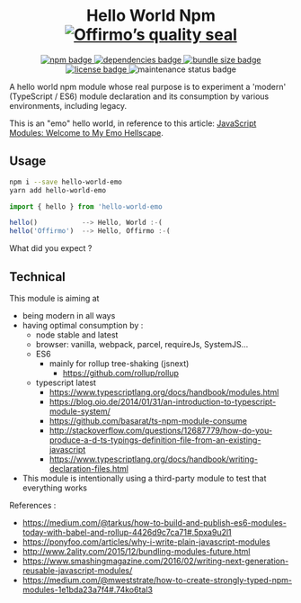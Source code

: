 
<h1 align="center">
	Hello World Npm<br>
	<a href="https://www.offirmo.net/offirmo-monorepo/doc/modules-directory/index.html">
		<img src="https://www.offirmo.net/offirmo-monorepo/doc/quality-seal/offirmos_quality_seal.svg" alt="Offirmo’s quality seal">
	</a>
</h1>

<p align="center">
	<a alt="npm package page"
		href="https://www.npmjs.com/package/hello-world-emo">
		<img alt="npm badge"
			src="https://img.shields.io/npm/v/hello-world-emo.svg">
	</a>
	<a alt="dependencies analysis"
		href="https://david-dm.org/offirmo/offirmo-monorepo?path=4-incubator%2Fhello-world-npm">
		<img alt="dependencies badge"
			src="https://img.shields.io/david/offirmo/offirmo-monorepo.svg?path=4-incubator%2Fhello-world-npm">
	</a>
	<a alt="bundle size evaluation"
		href="https://bundlephobia.com/result?p=hello-world-emo">
		<img alt="bundle size badge"
			src="https://img.shields.io/bundlephobia/minzip/hello-world-emo.svg">
	</a>
	<a alt="license"
		href="http://unlicense.org/">
		<img alt="license badge"
			src="http://img.shields.io/badge/license-public_domain-brightgreen.svg">
	</a>
		<img alt="maintenance status badge"
			src="https://img.shields.io/maintenance/yes/2019.svg">
</p>


A hello world npm module whose real purpose is to experiment a 'modern' (TypeScript / ES6)
module declaration and its consumption by various environments, including legacy.

This is an "emo" hello world, in reference to this article: [JavaScript Modules: Welcome to My Emo Hellscape](https://medium.com/@trek/last-week-i-had-a-small-meltdown-on-twitter-about-npms-future-plans-around-front-end-packaging-b424dd8d367a).

## Usage

```sh
npm i --save hello-world-emo
yarn add hello-world-emo
```

```js
import { hello } from 'hello-world-emo

hello()           --> Hello, World :-(
hello('Offirmo')  --> Hello, Offirmo :-(
```
What did you expect ?


## Technical
This module is aiming at
* being modern in all ways
* having optimal consumption by :
  * node stable and latest
  * browser: vanilla, webpack, parcel, requireJs, SystemJS...
  * ES6
    * mainly for rollup tree-shaking (jsnext)
      * https://github.com/rollup/rollup
  * typescript latest
    * https://www.typescriptlang.org/docs/handbook/modules.html
    * https://blog.oio.de/2014/01/31/an-introduction-to-typescript-module-system/
    * https://github.com/basarat/ts-npm-module-consume
    * http://stackoverflow.com/questions/12687779/how-do-you-produce-a-d-ts-typings-definition-file-from-an-existing-javascript
    * https://www.typescriptlang.org/docs/handbook/writing-declaration-files.html
* This module is intentionally using a third-party module to test that everything works

References :
* https://medium.com/@tarkus/how-to-build-and-publish-es6-modules-today-with-babel-and-rollup-4426d9c7ca71#.5pxa9u2l1
* https://ponyfoo.com/articles/why-i-write-plain-javascript-modules
* http://www.2ality.com/2015/12/bundling-modules-future.html
* https://www.smashingmagazine.com/2016/02/writing-next-generation-reusable-javascript-modules/
* https://medium.com/@mweststrate/how-to-create-strongly-typed-npm-modules-1e1bda23a7f4#.74ko6tal3
